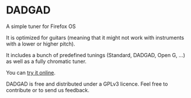DADGAD
======

A simple tuner for Firefox OS

It is optimized for guitars (meaning that it might not work with instruments with a lower or higher pitch).

It includes a bunch of predefined tunings (Standard, DADGAD, Open G, ...) as well as a fully chromatic tuner.

You can [try it online](http://djibux.github.io/dadgad/).

DADGAD is free and distributed under a GPLv3 licence.  Feel free to contribute or to send us feedback.
